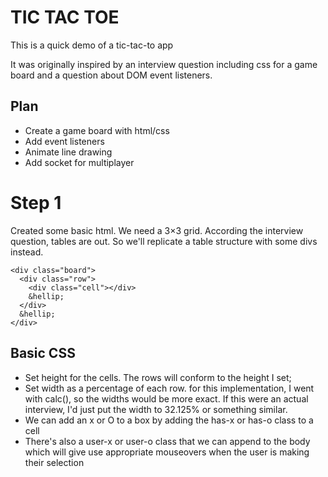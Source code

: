 # TIC TAC TOE

This is a quick demo of a tic-tac-to app

It was originally inspired by an interview question including css for a game board and a question about DOM event listeners.

## Plan
* Create a game board with html/css
* Add event listeners
* Animate line drawing
* Add socket for multiplayer

# Step 1
Created some basic html. We need a 3&times;3 grid.
According the interview question, tables are out.
So we'll replicate a table structure with some divs instead.
```
<div class="board">
  <div class="row">
    <div class="cell"></div>
    &hellip;
  </div>
  &hellip;
</div>
```

## Basic CSS
* Set height for the cells. The rows will conform to the height I set;
* Set width as a percentage of each row. for this implementation, I went with calc(), so the widths would be more exact. If this were an actual interview, I'd just put the width to 32.125% or something similar.
* We can add an x or O to a box by adding the has-x or has-o class to a cell
* There's also a user-x or user-o class that we can append to the body which will give use appropriate mouseovers when the user is making their selection
